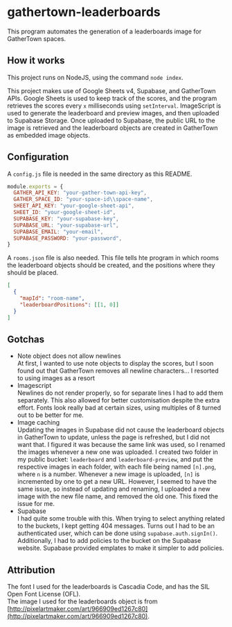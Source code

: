# gathertown-leaderboards
This program automates the generation of a leaderboards image for GatherTown spaces.

## How it works
This project runs on NodeJS, using the command `node index`.

This project makes use of Google Sheets v4, Supabase, and GatherTown APIs. Google Sheets is used to keep track of the scores, and the program retrieves the scores every `x` milliseconds using `setInterval`. ImageScript is used to generate the leaderboard and preview images, and then uploaded to Supabase Storage. Once uploaded to Supabase, the public URL to the image is retrieved and the leaderboard objects are created in GatherTown as embedded image objects.

## Configuration
A `config.js` file is needed in the same directory as this README.
```javascript
module.exports = {
  GATHER_API_KEY: "your-gather-town-api-key",
  GATHER_SPACE_ID: "your-space-id\\space-name",
  SHEET_API_KEY: "your-google-sheet-api",
  SHEET_ID: "your-google-sheet-id",
  SUPABASE_KEY: "your-supabase-key",
  SUPABASE_URL: "your-supabase-url",
  SUPABASE_EMAIL: "your-email",
  SUPABASE_PASSWORD: "your-password",
}
```
A `rooms.json` file is also needed. This file tells hte program in which rooms the leaderboard objects should be created, and the positions where they should be placed.
```json
[
  {
    "mapId": "room-name",
    "leaderboardPositions": [[1, 0]]
  }
]
```

## Gotchas
- Note object does not allow newlines \
At first, I wanted to use note objects to display the scores, but I soon found out that GatherTown removes all newline characters... I resorted to using images as a resort
- Imagescript \
Newlines do not render properly, so for separate lines I had to add them separately. This also allowed for better customisation despite the extra effort. Fonts look really bad at certain sizes, using multiples of 8 turned out to be better for me.
- Image caching \
Updating the images in Supabase did not cause the leaderboard objects in GatherTown to update, unless the page is refreshed, but I did not want that. I figured it was because the same link was used, so I renamed the images whenever a new one was uploaded. I created two folder in my public bucket: `leaderboard` and `leaderboard-preview`, and put the respective images in each folder, with each file being named `[n].png`, where `n` is a number. Whenever a new image is uploaded, `[n]` is incremented by one to get a new URL. However, I seemed to have the same issue, so instead of updating and renaming, I uploaded a new image with the new file name, and removed the old one. This fixed the issue for me.
- Supabase \
I had quite some trouble with this. When trying to select anything related to the buckets, I kept getting 404 messages. Turns out I had to be an authenticated user, which can be done using `supabase.auth.signIn()`. Additionally, I had to add policies to the bucket on the Supabase website. Supabase provided emplates to make it simpler to add policies.

## Attribution
The font I used for the leaderboards is Cascadia Code, and has the SIL Open Font License (OFL). \
The image I used for the leaderboards object is from [http://pixelartmaker.com/art/966909ed1267c80](http://pixelartmaker.com/art/966909ed1267c80).

